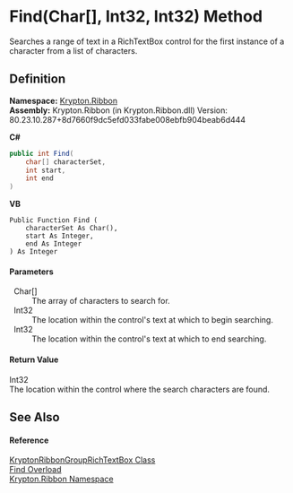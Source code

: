 # Find(Char[], Int32, Int32) Method


Searches a range of text in a RichTextBox control for the first instance of a character from a list of characters.



## Definition
**Namespace:** <a href="1e9bc734-cff9-e9b8-f013-94cdac669794.md">Krypton.Ribbon</a>  
**Assembly:** Krypton.Ribbon (in Krypton.Ribbon.dll) Version: 80.23.10.287+8d7660f9dc5efd033fabe008ebfb904beab6d444

**C#**
``` C#
public int Find(
	char[] characterSet,
	int start,
	int end
)
```
**VB**
``` VB
Public Function Find ( 
	characterSet As Char(),
	start As Integer,
	end As Integer
) As Integer
```



#### Parameters
<dl><dt>  Char[]</dt><dd>The array of characters to search for.</dd><dt>  Int32</dt><dd>The location within the control's text at which to begin searching.</dd><dt>  Int32</dt><dd>The location within the control's text at which to end searching.</dd></dl>

#### Return Value
Int32  
The location within the control where the search characters are found.

## See Also


#### Reference
<a href="405a46a1-72b8-c818-b203-0b62cf064e57.md">KryptonRibbonGroupRichTextBox Class</a>  
<a href="028d4bfe-ef5f-7356-8cc5-9aa036db8c4e.md">Find Overload</a>  
<a href="1e9bc734-cff9-e9b8-f013-94cdac669794.md">Krypton.Ribbon Namespace</a>  
